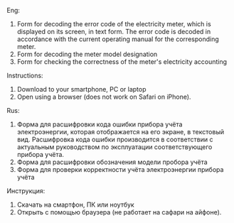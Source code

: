 Eng:
1) Form for decoding the error code of the electricity meter, which is displayed on its screen, in text form.
The error code is decoded in accordance with the current operating manual for the corresponding meter.
2) Form for decoding the meter model designation
3) Form for checking the correctness of the meter's electricity accounting

Instructions:
1. Download to your smartphone, PC or laptop
2. Open using a browser (does not work on Safari on iPhone).

Rus:
1) Форма для расшифровки кода ошибки прибора учёта электроэнергии, которая отображается на его экране, в текстовый вид.
Расшифровка кода ошибки производится в соответствии с актуальным руководством по эксплуатации соответствующего прибора учёта.
2) Форма для расшифровки обозначения модели пробора учёта
3) Форма для проверки корректности учёта электроэнергии прибора учёта


Инструкция:

1. Скачать на смартфон, ПК или ноутбук
2. Открыть с помощью браузера (не работает на сафари на айфоне).
